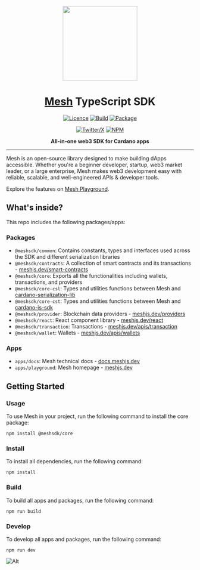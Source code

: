 <div align="center">

  <img src="https://meshjs.dev/logo-mesh/black/logo-mesh-black-512x512.png" width="200" alt=""/>

  <h1 style="border-bottom: none"><a href='https://meshjs.dev/'>Mesh</a> TypeScript SDK</h1>

  [![Licence](https://img.shields.io/github/license/meshjs/mesh)](https://github.com/meshjs/mesh/blob/master/LICENSE)
  [![Build](https://github.com/meshjs/mesh/actions/workflows/build.yml/badge.svg)](https://github.com/meshjs/mesh/actions/workflows/build.yml)
  [![Package](https://github.com/meshjs/mesh/actions/workflows/publish.yml/badge.svg)](https://github.com/meshjs/mesh/actions/workflows/publish.yml)

  [![Twitter/X](https://img.shields.io/badge/Follow%20us-@MeshJS-blue?logo=x&style=for-the-badge)](https://x.com/meshsdk)
  [![NPM](https://img.shields.io/npm/v/%40meshsdk%2Fcore?style=for-the-badge)](https://www.npmjs.com/package/@meshsdk/core)

  <strong>All-in-one web3 SDK for Cardano apps</strong>

</div>

<hr />

Mesh is an open-source library designed to make building dApps accessible. Whether you're a beginner developer, startup, web3 market leader, or a large enterprise, Mesh makes web3 development easy with reliable, scalable, and well-engineered APIs & developer tools.

Explore the features on [Mesh Playground](https://meshjs.dev/).

## What's inside?

This repo includes the following packages/apps:

### Packages

- `@meshsdk/common`: Contains constants, types and interfaces used across the SDK and different serialization libraries
- `@meshsdk/contracts`: A collection of smart contracts and its transactions - [meshjs.dev/smart-contracts](https://meshjs.dev/smart-contracts)
- `@meshsdk/core`: Exports all the functionalities including wallets, transactions, and providers
- `@meshsdk/core-csl`: Types and utilities functions between Mesh and [cardano-serialization-lib](https://github.com/Emurgo/cardano-serialization-lib)
- `@meshsdk/core-cst`: Types and utilities functions between Mesh and [cardano-js-sdk](https://github.com/input-output-hk/cardano-js-sdk)
- `@meshsdk/provider`: Blockchain data providers - [meshjs.dev/providers](https://meshjs.dev/providers)
- `@meshsdk/react`: React component library - [meshjs.dev/react](https://meshjs.dev/react)
- `@meshsdk/transaction`: Transactions - [meshjs.dev/apis/transaction](https://meshjs.dev/apis/transaction)
- `@meshsdk/wallet`: Wallets - [meshjs.dev/apis/wallets](https://meshjs.dev/apis/wallets)

### Apps

- `apps/docs`: Mesh technical docs - [docs.meshjs.dev](https://docs.meshjs.dev/)
- `apps/playground`: Mesh homepage - [meshjs.dev](https://meshjs.dev/)

## Getting Started

### Usage

To use Mesh in your project, run the following command to install the core package:

```
npm install @meshsdk/core
```

### Install

To install all dependencies, run the following command:

```
npm install
```

### Build

To build all apps and packages, run the following command:

```
npm run build
```

### Develop

To develop all apps and packages, run the following command:

```
npm run dev
```

![Alt](https://repobeats.axiom.co/api/embed/a55b792080ada8db32fb84c10addc7b4afab7679.svg "Repobeats analytics image")
